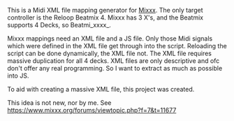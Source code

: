 This is a Midi XML file mapping generator for [Mixxx](https://www.mixxx.org/). The only target controller is the
Reloop Beatmix 4. Mixxx has 3 X's, and the Beatmix supports 4 Decks, so Beatmi_xxxx_.

Mixxx mappings need an XML file and a JS file. Only those Midi signals which were defined in the XML file get through into
the script. Reloading the script can be done dynamically, the XML file not. The XML file requires massive duplication for all 4 decks. XML
files are only descriptive and ofc don't offer any real programming. So I want to extract as much as possible into JS.

To aid with creating a massive XML file, this project was created.

This idea is not new, nor by me. See https://www.mixxx.org/forums/viewtopic.php?f=7&t=11677
